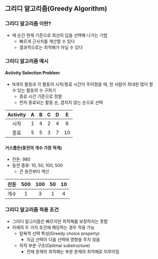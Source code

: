 ## 그리디 알고리즘(Greedy Algorithm)

### 그리디 알고리즘 이란?
* 매 순간 현재 기준으로 최선의 답을 선택해 나가는 기법
  * 빠르게 근사치를 계산할 수 있다
  * 결과적으로는 최적해가 아닐 수 있다
  
  
  
### 그리디 알고리즘 예시
#### Activity Selection Problem
* N개의 활동과 각 활동의 시작/종료 시간이 주어졌을 때, 한 사람이 최대한 많이 할 수 있는 활동의 수 구하기
  * 종료 시간 기준으로 정렬
  * 먼저 종료되는 활동 순, 겹치지 않는 순으로 선택  
   
|Activity|  A   |  B   |  C   |  D   |  E   |  
|:---:|:----:|:----:|:----:|:----:|:----:|  
|시작|  1   |  4   |  2   |  4   |  6   |  
|종료|  5   |  5   |  3   |  7   |  10  |   


  
###
#### 거스름돈(동전의 개수 가장 적게)
* 잔돈: 980
* 동전 종류: 10, 50, 100, 500
  * 큰 동전부터 계산  


| 잔돈  | 500 | 100 | 50  | 10  |  
|:---:|:---:|:---:|:---:|:---:|
| 개수  |  1  |  3  |  1  |  4  |

###  
### 그리디 알고리즘 적용 조건
* 그리디 알고리즘은 빠르지만 최적해를 보장하지는 못함
* 아래의 두 가지 조건에 해당하는 경우 적용 가능
  * 탐욕적 선택 특성(Greedy choice property)
    * 지금 선택이 다음 선택에 영향을 주지 않음
  * 최적 부분 구조(Optimal substructure)
    * 전체 문제의 최적해는 부문 문제의 최적해로 이루어짐